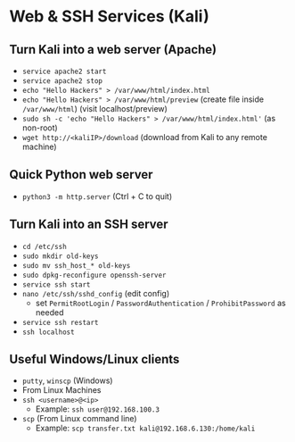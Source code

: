 # Web & SSH Services (Kali)

## Turn Kali into a web server (Apache)
- `service apache2 start`
- `service apache2 stop`
- `echo "Hello Hackers" > /var/www/html/index.html`
- `echo "Hello Hackers" > /var/www/html/preview` (create file inside `/var/www/html`) (visit localhost/preview)
- `sudo sh -c 'echo "Hello Hackers" > /var/www/html/index.html'` (as non-root)
- `wget http://<kaliIP>/download` (download from Kali to any remote machine)

## Quick Python web server
- `python3 -m http.server` (Ctrl + C to quit)

## Turn Kali into an SSH server
- `cd /etc/ssh`
- `sudo mkdir old-keys`
- `sudo mv ssh_host_* old-keys`
- `sudo dpkg-reconfigure openssh-server`
- `service ssh start`
- `nano /etc/ssh/sshd_config` (edit config)
  - set `PermitRootLogin` / `PasswordAuthentication` / `ProhibitPassword` as needed
- `service ssh restart`
- `ssh localhost`

## Useful Windows/Linux clients
- `putty`, `winscp` (Windows)
- From Linux Machines
- `ssh <username>@<ip>`
  - Example: `ssh user@192.168.100.3`
- `scp` (From Linux command line)
  - Example: `scp transfer.txt kali@192.168.6.130:/home/kali`
